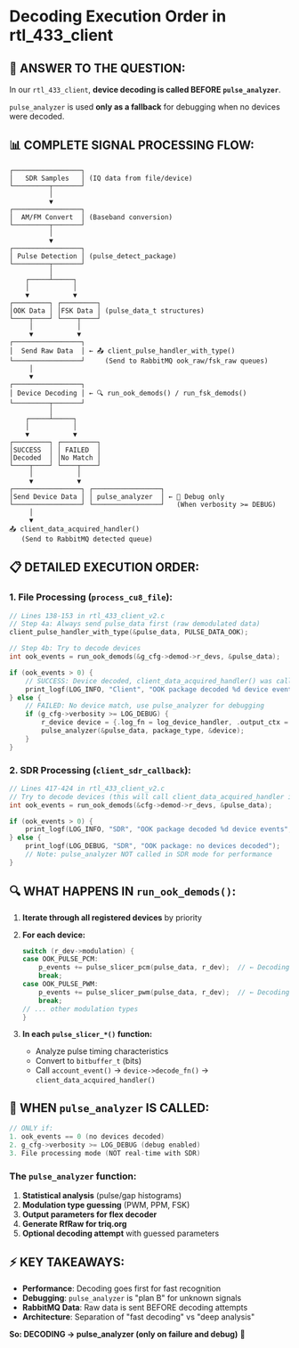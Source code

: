 # Decoding Execution Order in rtl_433_client

## 🔄 **ANSWER TO THE QUESTION:**

In our `rtl_433_client`, **device decoding is called BEFORE `pulse_analyzer`**.

`pulse_analyzer` is used **only as a fallback** for debugging when no devices were decoded.

## 📊 **COMPLETE SIGNAL PROCESSING FLOW:**

```
┌─────────────────┐
│   SDR Samples   │ (IQ data from file/device)
└─────────┬───────┘
          │
          ▼
┌─────────────────┐
│  AM/FM Convert  │ (Baseband conversion)
└─────────┬───────┘
          │
          ▼
┌─────────────────┐
│ Pulse Detection │ (pulse_detect_package)
└─────────┬───────┘
          │
    ┌─────┴─────┐
    │           │
    ▼           ▼
┌─────────┐ ┌─────────┐
│OOK Data │ │FSK Data │ (pulse_data_t structures)
└────┬────┘ └────┬────┘
     │           │
     ▼           ▼
┌─────────────────┐
│  Send Raw Data  │ ← 📤 client_pulse_handler_with_type()
└─────────────────┘     (Send to RabbitMQ ook_raw/fsk_raw queues)
     │
     ▼
┌─────────────────┐
│ Device Decoding │ ← 🔍 run_ook_demods() / run_fsk_demods()
└─────────┬───────┘
          │
    ┌─────┴─────┐
    │           │
    ▼           ▼
┌─────────┐ ┌─────────┐
│SUCCESS  │ │ FAILED  │
│Decoded  │ │No Match │
└────┬────┘ └────┬────┘
     │           │
     ▼           ▼
┌─────────────────┐ ┌─────────────────┐
│Send Device Data │ │ pulse_analyzer  │ ← 🔬 Debug only
└─────────────────┘ └─────────────────┘   (When verbosity >= DEBUG)
     │
     ▼
📤 client_data_acquired_handler()
   (Send to RabbitMQ detected queue)
```

## 📋 **DETAILED EXECUTION ORDER:**

### 1. **File Processing (`process_cu8_file`):**

```c
// Lines 138-153 in rtl_433_client_v2.c
// Step 4a: Always send pulse_data first (raw demodulated data)
client_pulse_handler_with_type(&pulse_data, PULSE_DATA_OOK);

// Step 4b: Try to decode devices 
int ook_events = run_ook_demods(&g_cfg->demod->r_devs, &pulse_data);

if (ook_events > 0) {
    // SUCCESS: Device decoded, client_data_acquired_handler() was called
    print_logf(LOG_INFO, "Client", "OOK package decoded %d device events", ook_events);
} else {
    // FAILED: No device match, use pulse_analyzer for debugging
    if (g_cfg->verbosity >= LOG_DEBUG) {
        r_device device = {.log_fn = log_device_handler, .output_ctx = g_cfg};
        pulse_analyzer(&pulse_data, package_type, &device);
    }
}
```

### 2. **SDR Processing (`client_sdr_callback`):**

```c
// Lines 417-424 in rtl_433_client_v2.c
// Try to decode devices (this will call client_data_acquired_handler if successful)
int ook_events = run_ook_demods(&cfg->demod->r_devs, &pulse_data);

if (ook_events > 0) {
    print_logf(LOG_INFO, "SDR", "OOK package decoded %d device events", ook_events);
} else {
    print_logf(LOG_DEBUG, "SDR", "OOK package: no devices decoded");
    // Note: pulse_analyzer NOT called in SDR mode for performance
}
```

## 🔍 **WHAT HAPPENS IN `run_ook_demods()`:**

1. **Iterate through all registered devices** by priority
2. **For each device:**
   ```c
   switch (r_dev->modulation) {
   case OOK_PULSE_PCM:
       p_events += pulse_slicer_pcm(pulse_data, r_dev);  // ← Decoding!
       break;
   case OOK_PULSE_PWM:
       p_events += pulse_slicer_pwm(pulse_data, r_dev);  // ← Decoding!
       break;
   // ... other modulation types
   }
   ```

3. **In each `pulse_slicer_*()` function:**
   - Analyze pulse timing characteristics
   - Convert to `bitbuffer_t` (bits)
   - Call `account_event()` → `device->decode_fn()` → `client_data_acquired_handler()`

## 🔬 **WHEN `pulse_analyzer` IS CALLED:**

```c
// ONLY if:
1. ook_events == 0 (no devices decoded)
2. g_cfg->verbosity >= LOG_DEBUG (debug enabled)
3. File processing mode (NOT real-time with SDR)
```

### **The `pulse_analyzer` function:**

1. **Statistical analysis** (pulse/gap histograms)
2. **Modulation type guessing** (PWM, PPM, FSK)
3. **Output parameters for flex decoder**
4. **Generate RfRaw for triq.org**
5. **Optional decoding attempt** with guessed parameters

## ⚡ **KEY TAKEAWAYS:**

- **Performance**: Decoding goes first for fast recognition
- **Debugging**: `pulse_analyzer` is "plan B" for unknown signals  
- **RabbitMQ Data**: Raw data is sent BEFORE decoding attempts
- **Architecture**: Separation of "fast decoding" vs "deep analysis"

**So: DECODING → pulse_analyzer (only on failure and debug)** 🎯